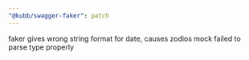 ```yaml
---
"@kubb/swagger-faker": patch
---
```


faker gives wrong string format for date, causes zodios mock failed to parse type properly
